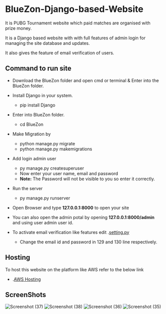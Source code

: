 # BlueZon-Django-based-Website
It is PUBG Tournament website which paid matches are organised with prize money.

It is a Django based website with with full features of admin login for managing the site database and updates.

It also gives the feature of email verification of users.

## Command to run site
* Download the BlueZon folder and open cmd or terminal & Enter into the BlueZon folder.

* Install Django in your system.
  - pip install Django

* Enter into BlueZon folder.
  - cd BlueZon

* Make Migration by
  - python manage.py migrate
  - python manage.py makemigrations
  
* Add login admin user
  - py manage.py createsuperuser
  - Now enter your user name, email and password
  - **Note:** The Password will not be visible to you so enter it correctly.

* Run the server
  - py manage.py runserver
  
* Open Browser and type  **127.0.0.1:8000** to open your site

* You can also open the admin potal by opening **127.0.0.1:8000/admin** and using user admin user id.

* To activate email verification like features edit .[setting.py](https://github.com/AkiiSinghal/BlueZon-Django-based-Website/blob/master/BlueZon/gamers/settings.py)
  - Change the email id and password in 129 and 130 line respectively.
  
## Hosting
To host this website on the platform like AWS refer to the below link
* .[AWS Hosting](https://youtu.be/OLS0XD6oINA)

## ScreenShots
![Screenshot (37)](https://user-images.githubusercontent.com/42001728/61988375-fe73b400-b03d-11e9-8f9c-fa821717245b.png)
![Screenshot (38)](https://user-images.githubusercontent.com/42001728/61988372-fddb1d80-b03d-11e9-8f33-4367fdcea34e.png)
![Screenshot (36)](https://user-images.githubusercontent.com/42001728/61988374-fe73b400-b03d-11e9-966b-78efe81aefbc.png)
![Screenshot (35)](https://user-images.githubusercontent.com/42001728/61988373-fe73b400-b03d-11e9-8199-8b979bef79f4.png)
